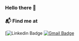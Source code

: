 ### Hello there 👋

### 📬 Find me at
[![Linkedin Badge](https://img.shields.io/badge/-LinkedIn-blue?style=flat-square&logo=Linkedin&logoColor=white&link=(https://www.linkedin.com/in/danielmirandacanelo/)(https://www.linkedin.com/in/danielmirandacanelo/))
[![Gmail Badge](https://img.shields.io/badge/-Gmail-d14836?style=flat-square&logo=Gmail&logoColor=white&link=mailto:defcon.sentinal95@gmail.com)](mailto:mirandacanelo.daniel@gmail.com)

